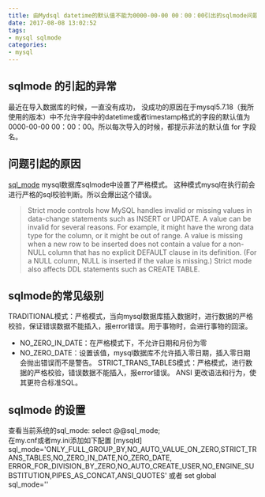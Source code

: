 ```yaml
---
title: 由Mydsql datetime的默认值不能为0000-00-00 00：00：00引出的sqlmode问题
date: 2017-08-08 13:02:52
tags: 
- mysql sqlmode
categories:
- mysql  
---
```


## sqlmode 的引起的异常
  最近在导入数据库的时候，一直没有成功， 没成功的原因在于mysql5.7.18（我所使用的版本）中不允许字段中的datetime或者timestamp格式的字段的默认值为0000-00-00 00：00：00。所以每次导入的时候，都提示非法的默认值 for  字段名。 

## 问题引起的原因
[sql_mode](https://dev.mysql.com/doc/refman/5.7/en/sql-mode.html) 
mysql数据库sqlmode中设置了严格模式。  这种模式mysql在执行前会进行严格的sql校验判断。所以会爆出这个错误。

>  Strict mode controls how MySQL handles invalid or missing values in data-change statements such as INSERT or UPDATE. A value can be invalid for several reasons. For example, it might have the wrong data type for the column, or it might be out of range. A value is missing when a new row to be inserted does not contain a value for a non-NULL column that has no explicit DEFAULT clause in its definition. (For a NULL column, NULL is inserted if the value is missing.) Strict mode also affects DDL statements such as CREATE TABLE.

## sqlmode的常见级别

TRADITIONAL模式：严格模式，当向mysql数据库插入数据时，进行数据的严格校验，保证错误数据不能插入，报error错误。用于事物时，会进行事物的回滚。 
* NO_ZERO_IN_DATE：在严格模式下，不允许日期和月份为零
* NO_ZERO_DATE：设置该值，mysql数据库不允许插入零日期，插入零日期会抛出错误而不是警告。
STRICT_TRANS_TABLES模式：严格模式，进行数据的严格校验，错误数据不能插入，报error错误。 
ANSI	更改语法和行为，使其更符合标准SQL。



## sqlmode 的设置
  查看当前系统的sql_mode:  select @@sql_mode;  
在my.cnf或者my.ini添加如下配置
[mysqld]
sql_mode='ONLY_FULL_GROUP_BY,NO_AUTO_VALUE_ON_ZERO,STRICT_TRANS_TABLES,NO_ZERO_IN_DATE,NO_ZERO_DATE,
ERROR_FOR_DIVISION_BY_ZERO,NO_AUTO_CREATE_USER,NO_ENGINE_SUBSTITUTION,PIPES_AS_CONCAT,ANSI_QUOTES'
或者
 set global sql_mode=''